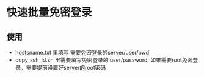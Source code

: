 # 快速批量免密登录

## 使用

- hostsname.txt 里填写 需要免密登录的server/user/pwd
- copy_ssh_id.sh 里需要填写免密登录的 user/password, 如果需要root免密登录，需要提前设置好server的root密码